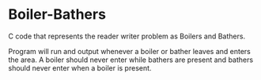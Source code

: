 # Boiler-Bathers
C code that represents the reader writer problem as Boilers and Bathers.


Program will run and output whenever a boiler or bather leaves and enters the area. A boiler should never enter while bathers are present and bathers should never enter when a boiler is present. 
